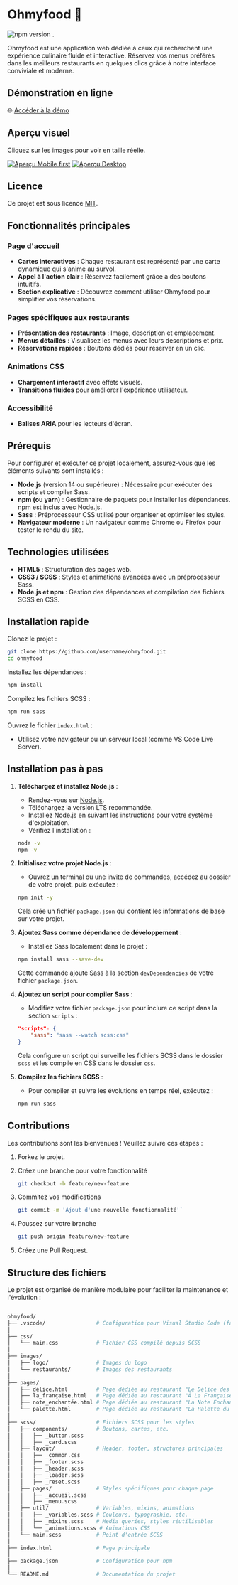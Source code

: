 
# Ohmyfood 🍴

![npm version](https://img.shields.io/npm/v/npm.svg) .

Ohmyfood est une application web dédiée à ceux qui recherchent une expérience culinaire fluide et interactive. Réservez vos menus préférés dans les meilleurs restaurants en quelques clics grâce à notre interface conviviale et moderne.

## Démonstration en ligne

🌐 [Accéder à la démo](https://trackozor.github.io/p3/)

## Aperçu visuel

Cliquez sur les images pour voir en taille réelle.

[![Aperçu Mobile first](images/Home-page-mobile-reduced.png)](images/Home-page-mobile.png)
[![Aperçu Desktop](images/Home-page-desk-reduced.png)](images/Home-page-desk.png)

## Licence

Ce projet est sous licence [MIT](LICENSE).

## Fonctionnalités principales

### Page d'accueil

- **Cartes interactives** : Chaque restaurant est représenté par une carte dynamique qui s'anime au survol.
- **Appel à l'action clair** : Réservez facilement grâce à des boutons intuitifs.
- **Section explicative** : Découvrez comment utiliser Ohmyfood pour simplifier vos réservations.

### Pages spécifiques aux restaurants

- **Présentation des restaurants** : Image, description et emplacement.
- **Menus détaillés** : Visualisez les menus avec leurs descriptions et prix.
- **Réservations rapides** : Boutons dédiés pour réserver en un clic.

### Animations CSS

- **Chargement interactif** avec effets visuels.
- **Transitions fluides** pour améliorer l'expérience utilisateur.

### Accessibilité

- **Balises ARIA** pour les lecteurs d'écran.

## Prérequis

Pour configurer et exécuter ce projet localement, assurez-vous que les éléments suivants sont installés :

- **Node.js** (version 14 ou supérieure) : Nécessaire pour exécuter des scripts et compiler Sass.
- **npm (ou yarn)** : Gestionnaire de paquets pour installer les dépendances. npm est inclus avec Node.js.
- **Sass** : Préprocesseur CSS utilisé pour organiser et optimiser les styles.
- **Navigateur moderne** : Un navigateur comme Chrome ou Firefox pour tester le rendu du site.

## Technologies utilisées

- **HTML5** : Structuration des pages web.
- **CSS3 / SCSS** : Styles et animations avancées avec un préprocesseur Sass.
- **Node.js et npm** : Gestion des dépendances et compilation des fichiers SCSS en CSS.

## Installation rapide

Clonez le projet :

```sh
git clone https://github.com/username/ohmyfood.git
cd ohmyfood
```

Installez les dépendances :

```sh
npm install
```

Compilez les fichiers SCSS :

```sh
npm run sass
```

Ouvrez le fichier `index.html` :

- Utilisez votre navigateur ou un serveur local (comme VS Code Live Server).

## Installation pas à pas

1. **Téléchargez et installez Node.js** :
   - Rendez-vous sur [Node.js](https://nodejs.org).
   - Téléchargez la version LTS recommandée.
   - Installez Node.js en suivant les instructions pour votre système d'exploitation.
   - Vérifiez l'installation :

   ```sh
   node -v
   npm -v
   ```

2. **Initialisez votre projet Node.js** :
   - Ouvrez un terminal ou une invite de commandes, accédez au dossier de votre projet, puis exécutez :

   ```sh
   npm init -y
   ```

   Cela crée un fichier `package.json` qui contient les informations de base sur votre projet.

3. **Ajoutez Sass comme dépendance de développement** :
   - Installez Sass localement dans le projet :

   ```sh
   npm install sass --save-dev
   ```

   Cette commande ajoute Sass à la section `devDependencies` de votre fichier `package.json`.

4. **Ajoutez un script pour compiler Sass** :
   - Modifiez votre fichier `package.json` pour inclure ce script dans la section `scripts` :

   ```json
   "scripts": {
       "sass": "sass --watch scss:css"
   }
   ```

   Cela configure un script qui surveille les fichiers SCSS dans le dossier `scss` et les compile en CSS dans le dossier `css`.

5. **Compilez les fichiers SCSS** :
   - Pour compiler et suivre les évolutions en temps réel, exécutez :

   ```sh
   npm run sass
   ```

## Contributions

Les contributions sont les bienvenues ! Veuillez suivre ces étapes :

1. Forkez le projet.
2. Créez une branche pour votre fonctionnalité

   ```sh
   git checkout -b feature/new-feature
   ```

3. Commitez vos modifications

   ```sh
   git commit -m 'Ajout d'une nouvelle fonctionnalité'`
   ````

4. Poussez sur votre branche

   ```sh
   git push origin feature/new-feature
   ```

5. Créez une Pull Request.

## Structure des fichiers

Le projet est organisé de manière modulaire pour faciliter la maintenance et l'évolution :

```sh

ohmyfood/
├── .vscode/                # Configuration pour Visual Studio Code (facultatif)
│
├── css/
│   └── main.css            # Fichier CSS compilé depuis SCSS
│
├── images/
│   ├── logo/               # Images du logo
│   └── restaurants/        # Images des restaurants
│
├── pages/
│   ├── délice.html         # Page dédiée au restaurant "Le Délice des Sens"
│   ├── la_française.html   # Page dédiée au restaurant "À La Française"
│   ├── note_enchantée.html # Page dédiée au restaurant "La Note Enchantée"
│   └── palette.html        # Page dédiée au restaurant "La Palette du Goût"
│
├── scss/                   # Fichiers SCSS pour les styles
│   ├── components/         # Boutons, cartes, etc.
│   │   ├── _button.scss   
│   │   ├── _card.scss
│   ├── layout/             # Header, footer, structures principales
│   │   ├── _common.css     
│   │   ├── _footer.scss
│   │   ├── _header.scss
│   │   ├── _loader.scss
│   │   ├── _reset.scss
│   ├── pages/              # Styles spécifiques pour chaque page
│   │   ├── _accueil.scss
│   │   ├── _menu.scss
│   ├── util/               # Variables, mixins, animations
│   │   ├── _variables.scss # Couleurs, typographie, etc.
│   │   ├── _mixins.scss    # Media queries, styles réutilisables
│   │   └── _animations.scss # Animations CSS
│   └── main.scss           # Point d'entrée SCSS
│
├── index.html              # Page principale
│
├── package.json            # Configuration pour npm
│
└── README.md               # Documentation du projet
```

